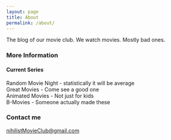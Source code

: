 ```yaml
---
layout: page
title: About
permalink: /about/
---
```


The blog of our movie club. 
We watch movies. Mostly bad ones.

### More Information

#### Current Series  
Random Movie Night - statistically it will be average  
Great Movies - Come see a good one  
Animated Movies - Not just for kids  
B-Movies - Someone actually made these  

### Contact me

[nihilistMovieClub@gmail.com](mailto:nihilistMovieClub@gmail.com)
